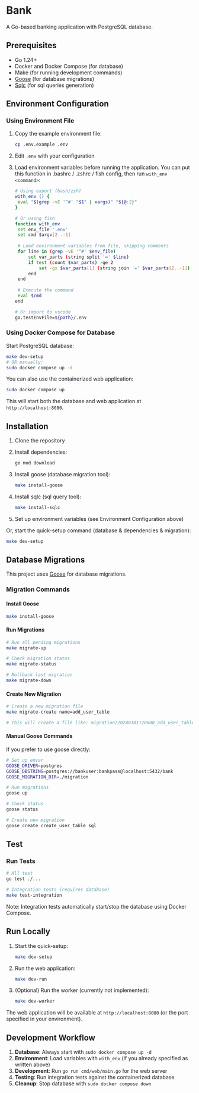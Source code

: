 # Bank

A Go-based banking application with PostgreSQL database.

## Prerequisites

- Go 1.24+
- Docker and Docker Compose (for database)
- Make (for running development commands)
- [Goose](https://github.com/pressly/goose) (for database migrations)
- [Sqlc](https://docs.sqlc.dev/en/latest/overview/install.html) (for sql queries generation)

## Environment Configuration

### Using Environment File

1. Copy the example environment file:
   ```bash
   cp .env.example .env
   ```

2. Edit `.env` with your configuration

3. Load environment variables before running the application. You can put this function in .bashrc / .zshrc / fish config, then run `with_env <command>`:
   ```bash
   # Using export (bash/zsh)
   with_env () {
    eval "$(grep -vE '^#' "$1" | xargs)" "${@:2}"
   }
   
   # Or using fish
   function with_env
    set env_file '.env'
    set cmd $argv[2..-1]
    
    # Load environment variables from file, skipping comments
    for line in (grep -vE '^#' $env_file)
        set var_parts (string split '=' $line)
        if test (count $var_parts) -ge 2
            set -gx $var_parts[1] (string join '=' $var_parts[2..-1])
        end
    end
    
    # Execute the command
    eval $cmd
   end

   # Or import to vscode
   go.testEnvFile=${path}/.env
   ```

### Using Docker Compose for Database

Start PostgreSQL database:
```bash
make dev-setup
# OR manually:
sudo docker compose up -d
```

You can also use the containerized web application:
```bash
sudo docker compose up
```
This will start both the database and web application at `http://localhost:8080`.

## Installation

1. Clone the repository
2. Install dependencies:
   ```bash
   go mod download
   ```

3. Install goose (database migration tool):
   ```bash
   make install-goose
   ```

4. Install sqlc (sql query tool):
   ```bash
   make install-sqlc
   ```

5. Set up environment variables (see Environment Configuration above)

Or, start the quick-setup command (database & dependencies & migration):
   ```bash
   make dev-setup
   ```

## Database Migrations

This project uses [Goose](https://github.com/pressly/goose) for database migrations.

### Migration Commands

#### Install Goose
```bash
make install-goose
```

#### Run Migrations
```bash
# Run all pending migrations
make migrate-up

# Check migration status
make migrate-status

# Rollback last migration
make migrate-down
```

#### Create New Migration
```bash
# Create a new migration file
make migrate-create name=add_user_table

# This will create a file like: migration/20240101120000_add_user_table.sql
```

#### Manual Goose Commands
If you prefer to use goose directly:
```bash
# Set up envar
GOOSE_DRIVER=postgres
GOOSE_DBSTRING=postgres://bankuser:bankpass@localhost:5432/bank
GOOSE_MIGRATION_DIR=./migration

# Run migrations
goose up

# Check status
goose status

# Create new migration
goose create create_user_table sql
```

## Test

### Run Tests
```bash
# All test
go test ./...

# Integration tests (requires database)
make test-integration
```

Note: Integration tests automatically start/stop the database using Docker Compose.

## Run Locally

1. Start the quick-setup:
   ```bash
   make dev-setup
   ```

2. Run the web application:
   ```bash
   make dev-run
   ```

3. (Optional) Run the worker (currently not implemented):
   ```bash
   make dev-worker
   ```

The web application will be available at `http://localhost:8080` (or the port specified in your environment).

## Development Workflow

1. **Database**: Always start with `sudo docker compose up -d`
2. **Environment**: Load variables with `with_env` (if you already specified as written above)
3. **Development**: Run `go run cmd/web/main.go` for the web server
4. **Testing**: Run integration tests against the containerized database
5. **Cleanup**: Stop database with `sudo docker compose down`